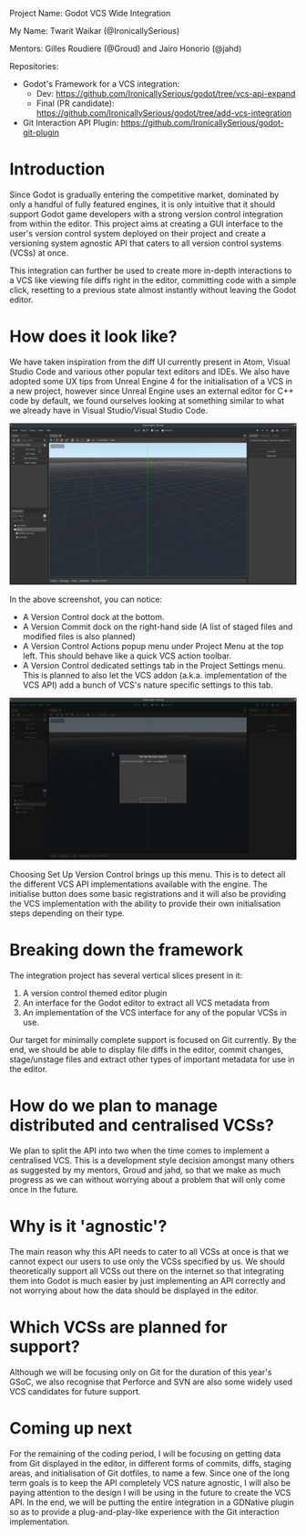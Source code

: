 Project Name: Godot VCS Wide Integration

My Name: Twarit Waikar (@IronicallySerious)

Mentors: Gilles Roudiere (@Groud) and Jairo Honorio (@jahd)

Repositories: 
* Godot's Framework for a VCS integration: 
    * Dev: https://github.com/IronicallySerious/godot/tree/vcs-api-expand
    * Final (PR candidate): https://github.com/IronicallySerious/godot/tree/add-vcs-integration
* Git Interaction API Plugin: https://github.com/IronicallySerious/godot-git-plugin

# Introduction

Since Godot is gradually entering the competitive market, dominated by only a handful of fully featured engines, it is only intuitive that it should support Godot game developers with a strong version control integration from within the editor. This project aims at creating a GUI interface to the user's version control system deployed on their project and create a versioning system agnostic API that caters to all version control systems (VCSs) at once. 

This integration can further be used to create more in-depth interactions to a VCS like viewing file diffs right in the editor, committing code with a simple click, resetting to a previous state almost instantly without leaving the Godot editor.

# How does it look like?

We have taken inspiration from the diff UI currently present in Atom, Visual Studio Code and various other popular text editors and IDEs. We also have adopted some UX tips from Unreal Engine 4 for the initialisation of a VCS in a new project, however since Unreal Engine uses an external editor for C++ code by default, we found ourselves looking at something similar to what we already have in Visual Studio/Visual Studio Code.

![](/images/001.png)

In the above screenshot, you can notice:
* A Version Control dock at the bottom.
* A Version Commit dock on the right-hand side (A list of staged files and modified files is also planned)
* A Version Control Actions popup menu under Project Menu at the top left. This should behave like a quick VCS action toolbar.
* A Version Control dedicated settings tab in the Project Settings menu. This is planned to also let the VCS addon (a.k.a. implementation of the VCS API) add a bunch of VCS's nature specific settings to this tab.

![](/images/002.png)

Choosing Set Up Version Control brings up this menu. This is to detect all the different VCS API implementations available with the engine. The initialise button does some basic registrations and it will also be providing the VCS implementation with the ability to provide their own initialisation steps depending on their type.

# Breaking down the framework

The integration project has several vertical slices present in it:

1. A version control themed editor plugin
2. An interface for the Godot editor to extract all VCS metadata from
3. An implementation of the VCS interface for any of the popular VCSs in use.

Our target for minimally complete support is focused on Git currently. By the end, we should be able to display file diffs in the editor, commit changes, stage/unstage files and extract other types of important metadata for use in the editor.

# How do we plan to manage distributed and centralised VCSs?

We plan to split the API into two when the time comes to implement a centralised VCS. This is a development style decision amongst many others as suggested by my mentors, Groud and jahd, so that we make as much progress as we can without worrying about a problem that will only come once in the future. 

# Why is it 'agnostic'?

The main reason why this API needs to cater to all VCSs at once is that we cannot expect our users to use only the VCSs specified by us. We should theoretically support all VCSs out there on the internet so that integrating them into Godot is much easier by just implementing an API correctly and not worrying about how the data should be displayed in the editor.

# Which VCSs are planned for support?

Although we will be focusing only on Git for the duration of this year's GSoC, we also recognise that Perforce and SVN are also some widely used VCS candidates for future support.

# Coming up next

For the remaining of the coding period, I will be focusing on getting data from Git displayed in the editor, in different forms of commits, diffs, staging areas, and initialisation of Git dotfiles, to name a few. Since one of the long term goals is to keep the API completely VCS nature agnostic, I will also be paying attention to the design I will be using in the future to create the VCS API. In the end, we will be putting the entire integration in a GDNative plugin so as to provide a plug-and-play-like experience with the Git interaction implementation.
